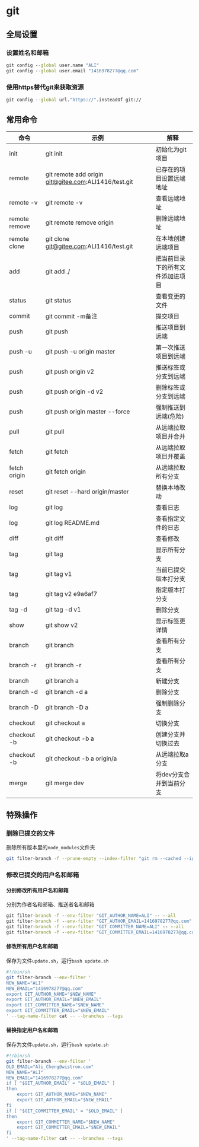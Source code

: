# git

## 全局设置

### 设置姓名和邮箱

```bat
git config --global user.name "ALI"
git config --global user.email "1416978277@qq.com"
```

### 使用https替代git来获取资源

```bat
git config --global url."https://".insteadOf git://
```

## 常用命令

| 命令          | 示例                                                 | 解释                             |
| ------------- | ---------------------------------------------------- | -------------------------------- |
| init          | git init                                             | 初始化为git项目                  |
| remote        | git remote add origin git@gitee.com:ALI1416/test.git | 已存在的项目设置远端地址         |
| remote -v     | git remote -v                                        | 查看远端地址                     |
| remote remove | git remote remove origin                             | 删除远端地址                     |
| remote clone  | git clone git@gitee.com:ALI1416/test.git             | 在本地创建远端项目               |
| add           | git add ./                                           | 把当前目录下的所有文件添加进项目 |
| status        | git status                                           | 查看变更的文件                   |
| commit        | git commit -m备注                                    | 提交项目                         |
| push          | git push                                             | 推送项目到远端                   |
| push -u       | git push -u origin master                            | 第一次推送项目到远端             |
| push          | git push origin v2                                   | 推送标签或分支到远端             |
| push          | git push origin -d v2                                | 删除标签或分支到远端             |
| push          | git push origin master --force                       | 强制推送到远端(危险)             |
| pull          | git pull                                             | 从远端拉取项目并合并             |
| fetch         | git fetch                                            | 从远端拉取项目并覆盖             |
| fetch origin  | git fetch origin                                     | 从远端拉取所有分支               |
| reset         | git reset --hard origin/master                       | 替换本地改动                     |
| log           | git log                                              | 查看日志                         |
| log           | git log README.md                                    | 查看指定文件的日志               |
| diff          | git diff                                             | 查看修改                         |
| tag           | git tag                                              | 显示所有分支                     |
| tag           | git tag v1                                           | 当前已提交版本打分支             |
| tag           | git tag v2 e9a6af7                                   | 指定版本打分支                   |
| tag -d        | git tag -d v1                                        | 删除分支                         |
| show          | git show v2                                          | 显示标签更详情                   |
| branch        | git branch                                           | 查看所有分支                     |
| branch -r     | git branch -r                                        | 查看所有分支                     |
| branch        | git branch a                                         | 新建分支                         |
| branch -d     | git branch -d a                                      | 删除分支                         |
| branch -D     | git branch -D a                                      | 强制删除分支                     |
| checkout      | git checkout a                                       | 切换分支                         |
| checkout -b   | git checkout -b a                                    | 创建分支并切换过去               |
| checkout -b   | git checkout -b a origin/a                           | 从远端拉取a分支                  |
| merge         | git merge dev                                        | 将dev分支合并到当前分支          |

## 特殊操作

### 删除已提交的文件

删除所有版本里的`node_modules`文件夹

```sh
git filter-branch -f --prune-empty --index-filter "git rm --cached --ignore-unmatch -fr ./node_modules" -- --all
```

### 修改已提交的用户名和邮箱

#### 分别修改所有用户名和邮箱

分别为作者名和邮箱、推送者名和邮箱

```bat
git filter-branch -f --env-filter "GIT_AUTHOR_NAME=ALI" -- --all
git filter-branch -f --env-filter "GIT_AUTHOR_EMAIL=1416978277@qq.com" -- --all
git filter-branch -f --env-filter "GIT_COMMITTER_NAME=ALI" -- --all
git filter-branch -f --env-filter "GIT_COMMITTER_EMAIL=1416978277@qq.com" -- --all
```

#### 修改所有用户名和邮箱

保存为文件`update.sh`，运行`bash update.sh`

```sh
#!/bin/sh
git filter-branch --env-filter '
NEW_NAME="ALI"
NEW_EMAIL="1416978277@qq.com"
export GIT_AUTHOR_NAME="$NEW_NAME"
export GIT_AUTHOR_EMAIL="$NEW_EMAIL"
export GIT_COMMITTER_NAME="$NEW_NAME"
export GIT_COMMITTER_EMAIL="$NEW_EMAIL"
' --tag-name-filter cat -- --branches --tags
```

#### 替换指定用户名和邮箱

保存为文件`update.sh`，运行`bash update.sh`

```sh
#!/bin/sh
git filter-branch --env-filter '
OLD_EMAIL="Ali_Cheng@wistron.com"
NEW_NAME="ALI"
NEW_EMAIL="1416978277@qq.com"
if [ "$GIT_AUTHOR_EMAIL" = "$OLD_EMAIL" ]
then
    export GIT_AUTHOR_NAME="$NEW_NAME"
    export GIT_AUTHOR_EMAIL="$NEW_EMAIL"
fi
if [ "$GIT_COMMITTER_EMAIL" = "$OLD_EMAIL" ]
then
    export GIT_COMMITTER_NAME="$NEW_NAME"
    export GIT_COMMITTER_EMAIL="$NEW_EMAIL"
fi
' --tag-name-filter cat -- --branches --tags
```
